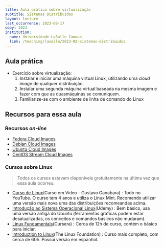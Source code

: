 ```yaml
---
title: Aula prática sobre virtualização
subtitle: Sistemas Distribuídos
layout: lecture
last_occurrence: 2023-08-17
copy: 2023
institution:
  name: Universidade LaSalle Canoas
  link: /teaching/lasalle/2023-02-sistemas-distribuidos
---
```


## Aula prática

* Exercício sobre virtualização:
  1. Instalar e iniciar uma máquina virtual Linux, utilizando uma *cloud image* de qualquer distribuição.
  2. Instalar uma segunda máquina virtual baseada na mesma imagem e fazer com que as duasmáquinas se comuniquem.
  3. Familiarize-se com o ambiente de linha de comando do Linux


## Recursos para essa aula

### Recursos _on-line_

* [Fedora Cloud Images](https://alt.fedoraproject.org/cloud/)
* [Debian Cloud Images](https://cloud.debian.org/images/cloud/)
* [Ubuntu Cloud Images](https://cloud-images.ubuntu.com/)
* [CentOS Stream Cloud Images](https://cloud.centos.org/centos/)


### Cursos sobre Linux

> Todos os cursos estavam disponíveis gratuitamente na última vez que essa aula ocorreu.

* [Curso de Linux](https://www.youtube.com/watch?v=6nN2EglOqCM&list=PLHz_AreHm4dlIXleu20uwPWFOSswqLYbV)(Curso em Vídeo - Gustavo Ganabara)
    : Todo no YouTube. O curso tem 4 anos e utiliza o Linux Mint. Recomendo utilizar uma versão mais nova uma das distribuições recomeandas acima.
* [Introdução ao Sistema Operacional Linux](https://www.udemy.com/course/linux-ubuntu/?ranMID=39197&ranEAID=jcbhycaPfR0&ranSiteID=jcbhycaPfR0-lIL7JEaP1A_JEAv6uGt7Cw&utm_source=aff-campaign&utm_medium=udemyads&LSNPUBID=jcbhycaPfR0)(Udemy)
    : Bem básico, usa uma versão antiga do Ubuntu (ferramentas gráficas podem estar desatualizadas, os conceitos e comandos básicos não mudaram).
* [Linux Fundamentals](https://www.coursera.org/learn/linux-fundamentals)(Cursera)
    : Cerca de 12h de curso, contém o básico para iniciar.
* [Introduction to Linux](https://training.linuxfoundation.org/training/introduction-to-linux/)(The Linux Foundation)
    : Curso mais completo, com cerca de 60h. Possui versão em espanhol.

